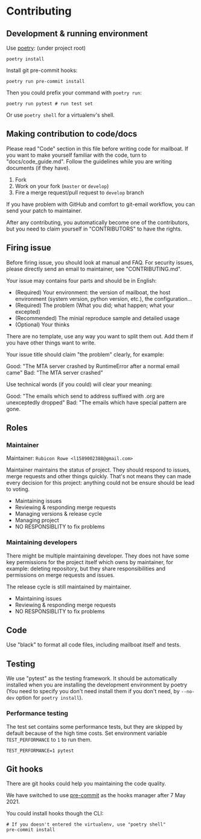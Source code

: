# Contributing

## Development & running environment
Use [poetry](https://python-poetry.org/):
(under project root)
````
poetry install
````

Install git pre-commit hooks:
````
poetry run pre-commit install
````

Then you could prefix your command with `poetry run`:
````shell
poetry run pytest # run test set
````
Or use `poetry shell` for a virtualenv's shell.

## Making contribution to code/docs
Please read "Code" section in this file before writing code for mailboat. If you want to make yourself familiar with the code, turn to "docs/code_guide.md".
Follow the guidelines while you are writing documents (if they have).

1. Fork
2. Work on your fork (`master` or `develop`)
3. Fire a merge request/pull request to `develop` branch

If you have problem with GitHub and comfort to git-email workflow, you can send your patch to maintainer.

After any contributing, you automatically become one of the contributors, but you need to claim yourself in "CONTRIBUTORS" to have the rights.

## Firing issue
Before firing issue, you should look at manual and FAQ.
For security issues, please directly send an email to maintainer, see "CONTRIBUTING.md".

Your issue may contains four parts and should be in English:
* (Required) Your environment: the version of mailboat, the host environment (system version, python version, etc.), the configuration...
* (Required) The problem (What you did; what happen; what your excepted)
* (Recommended) The minial reproduce sample and detailed usage
* (Optional) Your thinks

There are no template, use any way you want to split them out. Add them if you have other things want to write.

Your issue title should claim "the problem" clearly, for example:

Good: "The MTA server crashed by RuntimeError after a normal email came"
Bad: "The MTA server crashed"

Use technical words (if you could) will clear your meaning:

Good: "The emails which send to address suffixed with .org are unexceptedly dropped"
Bad: "The emails which have special pattern are gone.



## Roles
### Maintainer
Maintainer: `Rubicon Rowe <l1589002388@gmail.com>`

Maintainer maintains the status of project. They should respond to issues, merge requests and other things quickly. That's not means they can made every decision for this project: anything could not be ensure should be lead to voting.

* Maintaining issues
* Reviewing & responding merge requests
* Managing versions & release cycle
* Managing project
* NO RESPONSIBLITY to fix problems

### Maintaining developers
There might be multiple maintaining developer. They does not have some key permissions for the project itself which owns by maintainer, for example: deleting repository, but they share responsibilities and permissions on merge requests and issues.

The release cycle is still maintained by maintainer.

* Maintaining issues
* Reviewing & responding merge requests
* NO RESPONSIBLITY to fix problems


## Code
Use "black" to format all code files, including mailboat itself and tests.

## Testing
We use "pytest" as the testing framework. It should be automatically installed when you are installing the development environment by poetry (You need to specify you don't need install them if you don't need, by `--no-dev` option for `poetry install`).

### Performance testing
The test set contains some performance tests, but they are skipped by default because of the high time costs. Set environment variable `TEST_PERFORMANCE` to `1` to run them.

````shell
TEST_PERFORMANCE=1 pytest
````

## Git hooks
There are git hooks could help you maintaining the code quality.

We have switched to use [pre-commit](https://pre-commit.com) as the hooks manager after 7 May 2021.

You could install hooks though the CLI:
````shell
# If you doesn't entered the virtualenv, use "poetry shell"
pre-commit install
````
